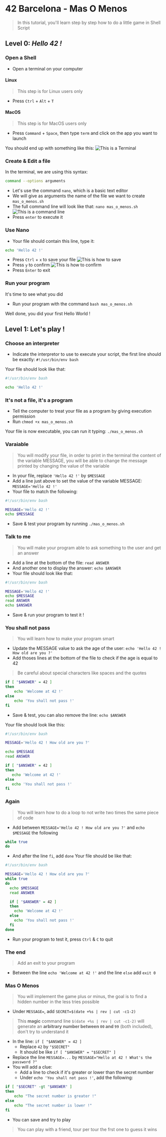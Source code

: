 # 42 Barcelona - Mas O Menos
> In this tutorial, you'll learn step by step how to do a little game in Shell Script

## Level 0: *Hello 42 !*

### Open a Shell
- Open a terminal on your computer

#### Linux
> This step is for Linux users only
- Press `Ctrl` + `Alt` + `T`

#### MacOS
> This step is for MacOS users only
- Press `Command` + `Space`, then type `term` and click on the app you want to launch

You should end up with something like this:
![This is a Terminal](./assets/shot_1.png)


### Create & Edit a file
In the terminal, we are using this syntax:
```bash
command --options arguments
```
- Let's use the command `nano`, which is a basic text editor
- We will give as arguments the name of the file we want to create `mas_o_menos.sh`
- The full command line will look like that: `nano mas_o_menos.sh`
![This is a command line](./assets/shot_2.png)
- Press `enter` to execute it

### Use Nano
- Your file should contain this line, type it:
 ```bash
 echo 'Hello 42 !'
 ```

- Press `Ctrl` + `x` to save your file
![This is how to save](./assets/shot_3.png)
- Press `y` to confirm
![This is how to confirm](./assets/shot_4.png)
- Press `Enter` to exit

### Run your program
It's time to see what you did
- Run your program with the command `bash mas_o_menos.sh`

Well done, you did your first Hello World !

## Level 1: Let's play !

### Choose an interpreter
- Indicate the interpretor to use to execute your script, the first line should be exactly:
`#!/usr/bin/env bash`
 
 Your file should look like that:
 ```bash
 #!/usr/bin/env bash

 echo 'Hello 42 !'
 ```

### It's not a file, it's a program
- Tell the computer to treat your file as a program by giving execution permission
- Run `chmod +x mas_o_menos.sh`

Your file is now executable, you can run it typing: `./mas_o_menos.sh`

### Varaiable
> You will modify your file, in order to print in the terminal the content of the variable MESSAGE, you will be able to change the message printed by changing the value of the variable
- In your file, replace `'Hello 42 !'` by `$MESSAGE`
- Add a line just above to set the value of the variable MESSAGE: `MESSAGE='Hello 42 !'`
- Your file to match the following:
```bash
#!/usr/bin/env bash

MESSAGE='Hello 42 !'
echo $MESSAGE
```
- Save & test your program by running `./mas_o_menos.sh`

### Talk to me
> You will make your program able to ask something to the user and get an answer
- Add a line at the bottom of the file: `read ANSWER`
- And another one to display the answer: `echo $ANSWER`
- Your file should look like that:
```bash
#!/usr/bin/env bash

MESSAGE='Hello 42 !'
echo $MESSAGE
read ANSWER
echo $ANSWER
```
- Save & run your program to test it !

### You shall not pass
> You will learn how to make your program smart
- Update the MESSAGE value to ask the age of the user: `echo 'Hello 42 ! How old are you ?'`
- Add thoses lines at the bottom of the file to check if the age is equal to 42
> Be careful about special characters like spaces and the quotes
```bash
if [ "$ANSWER" = 42 ]
then
	echo 'Welcome at 42 !'
else
	echo 'You shall not pass !'
fi
```

- Save & test, you can also remove the line: `echo $ANSWER`

 Your file should look like this:
 ```bash
 #!/usr/bin/env bash

MESSAGE='Hello 42 ! How old are you ?'

echo $MESSAGE
read ANSWER

if [ "$ANSWER" = 42 ]
then
	echo 'Welcome at 42 !'
else
	echo 'You shall not pass !'
fi
```

### Again
> You will learn how to do a loop to not write two times the same piece of code
- Add between `MESSAGE='Hello 42 ! How old are you ?'` and `echo $MESSAGE` the following
```bash
while true
do
```
- And after the line `fi`, add `done`
Your file should be like that:
```bash
#!/usr/bin/env bash

MESSAGE='Hello 42 ! How old are you ?'
while true
do
  echo $MESSAGE
  read ANSWER

  if [ "$ANSWER" = 42 ]
  then
    echo 'Welcome at 42 !'
  else
    echo 'You shall not pass !'
  fi
done
```

- Run your program to test it, press `Ctrl` & `C` to quit

### The end
> Add an exit to your program
- Between the line `echo 'Welcome at 42 !'` and the line `else` add `exit 0`

### Mas O Menos
> You will implement the game plus or minus, the goal is to find a hidden number in the less tries possible
- Under `MESSAGE=`, add `SECRET=$(date +%s | rev | cut -c1-2)`
> This **magic** command line `$(date +%s | rev | cut -c1-2)` will generate an **arbitrary number between `00` and `99`** (both included), don't try to understand it
- In the line: `if [ "$ANSWER" = 42 ]`
  - Replace `42` by `"$SECRET"`
  - It should be like `if [ "$ANSWER" = "$SECRET" ]`
- Replace the line `MESSAGE=...` by `MESSAGE="Hello at 42 ! What's the password ?"`
- You will add a clue:
  - Add a line to check if it's greater or lower than the secret number
  - Under `echo 'You shall not pass !'`, add the following:
```bash
if [ "$SECRET" -gt "$ANSWER" ]
then
	echo "The secret number is greater !"
else
	echo "The secret number is lower !"
fi
```
- You can save and try to play
> You can play with a friend, tour per tour the frst one to guess it wins
